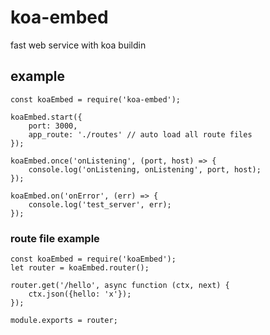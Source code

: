# koa-embed

fast web service with koa buildin

## example

```
const koaEmbed = require('koa-embed');

koaEmbed.start({
    port: 3000,
    app_route: './routes' // auto load all route files
});

koaEmbed.once('onListening', (port, host) => {
    console.log('onListening, onListening', port, host);
});

koaEmbed.on('onError', (err) => {
    console.log('test_server', err);
});

```

### route file example

```
const koaEmbed = require('koaEmbed');
let router = koaEmbed.router();

router.get('/hello', async function (ctx, next) {
    ctx.json({hello: 'x'});
});

module.exports = router;
```